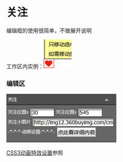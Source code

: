 # 关注

编辑框的使用很简单，不做展开说明

工作区内实例：![](/assets/i6ort.png)

### 编辑区

![](/assets/oddrrt.png)

[CSS3动画特效设置](#)参照

